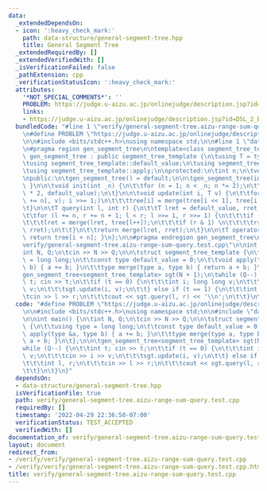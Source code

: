 ```yaml
---
data:
  _extendedDependsOn:
  - icon: ':heavy_check_mark:'
    path: data-structure/general-segment-tree.hpp
    title: General Segment Tree
  _extendedRequiredBy: []
  _extendedVerifiedWith: []
  _isVerificationFailed: false
  _pathExtension: cpp
  _verificationStatusIcon: ':heavy_check_mark:'
  attributes:
    '*NOT_SPECIAL_COMMENTS*': ''
    PROBLEM: https://judge.u-aizu.ac.jp/onlinejudge/description.jsp?id=DSL_2_B
    links:
    - https://judge.u-aizu.ac.jp/onlinejudge/description.jsp?id=DSL_2_B
  bundledCode: "#line 1 \"verify/general-segment-tree.aizu-range-sum-query.test.cpp\"\
    \n#define PROBLEM \"https://judge.u-aizu.ac.jp/onlinejudge/description.jsp?id=DSL_2_B\"\
    \n\n#include <bits/stdc++.h>\nusing namespace std;\n\n#line 1 \"data-structure/general-segment-tree.hpp\"\
    \n#pragma region gen_segment_tree\n\ntemplate<class segment_tree_template>\nclass\
    \ gen_segment_tree : public segment_tree_template {\n\tusing T = typename segment_tree_template::type;\n\
    \tusing segment_tree_template::default_value;\n\tusing segment_tree_template::merge;\n\
    \tusing segment_tree_template::apply;\n\nprotected:\n\tint n;\n\tvector<T> tree;\n\
    \npublic:\n\tgen_segment_tree() = default;\n\n\tgen_segment_tree(int _n) { init(_n);\
    \ }\n\n\tvoid init(int _n) {\n\t\tfor (n = 1; n < _n; n *= 2);\n\t\ttree.assign(n\
    \ * 2, default_value);\n\t}\n\n\tvoid update(int i, T v) {\n\t\tfor (apply(tree[i\
    \ += n], v); i >>= 1;)\n\t\t\ttree[i] = merge(tree[i << 1], tree[i << 1 | 1]);\n\
    \t}\n\n\tT query(int l, int r) {\n\t\tT lret = default_value, rret = default_value;\n\
    \t\tfor (l += n, r += n + 1; l < r; l >>= 1, r >>= 1) {\n\t\t\tif (l & 1) \n\t\
    \t\t\tlret = merge(lret, tree[l++]);\n\t\t\tif (r & 1) \n\t\t\t\trret = merge(tree[--r],\
    \ rret);\n\t\t}\n\t\treturn merge(lret, rret);\n\t}\n\n\tT operator[](int i) {\
    \ return tree[i + n]; }\n};\n\n#pragma endregion gen_segment_tree\n#line 7 \"\
    verify/general-segment-tree.aizu-range-sum-query.test.cpp\"\n\nint main() {\n\t\
    int N, Q;\n\tcin >> N >> Q;\n\n\tstruct segment_tree_template {\n\t\tusing type\
    \ = long long;\n\t\tconst type default_value = 0;\n\t\tvoid apply(type &a, type\
    \ b) { a += b; }\n\t\ttype merge(type a, type b) { return a + b; }\n\t};\n\n\t\
    gen_segment_tree<segment_tree_template> sgt(N + 1);\n\twhile (Q--) {\n\t\tint\
    \ t; cin >> t;\n\t\tif (t == 0) {\n\t\t\tint i; long long v;\n\t\t\tcin >> i >>\
    \ v;\n\t\t\tsgt.update(i, v);\n\t\t} else if (t == 1) {\n\t\t\tint l, r;\n\t\t\
    \tcin >> l >> r;\n\t\t\tcout << sgt.query(l, r) << '\\n';\n\t\t}\n\t}\n}\n"
  code: "#define PROBLEM \"https://judge.u-aizu.ac.jp/onlinejudge/description.jsp?id=DSL_2_B\"\
    \n\n#include <bits/stdc++.h>\nusing namespace std;\n\n#include \"data-structure/general-segment-tree.hpp\"\
    \n\nint main() {\n\tint N, Q;\n\tcin >> N >> Q;\n\n\tstruct segment_tree_template\
    \ {\n\t\tusing type = long long;\n\t\tconst type default_value = 0;\n\t\tvoid\
    \ apply(type &a, type b) { a += b; }\n\t\ttype merge(type a, type b) { return\
    \ a + b; }\n\t};\n\n\tgen_segment_tree<segment_tree_template> sgt(N + 1);\n\t\
    while (Q--) {\n\t\tint t; cin >> t;\n\t\tif (t == 0) {\n\t\t\tint i; long long\
    \ v;\n\t\t\tcin >> i >> v;\n\t\t\tsgt.update(i, v);\n\t\t} else if (t == 1) {\n\
    \t\t\tint l, r;\n\t\t\tcin >> l >> r;\n\t\t\tcout << sgt.query(l, r) << '\\n';\n\
    \t\t}\n\t}\n}"
  dependsOn:
  - data-structure/general-segment-tree.hpp
  isVerificationFile: true
  path: verify/general-segment-tree.aizu-range-sum-query.test.cpp
  requiredBy: []
  timestamp: '2022-04-29 22:36:50-07:00'
  verificationStatus: TEST_ACCEPTED
  verifiedWith: []
documentation_of: verify/general-segment-tree.aizu-range-sum-query.test.cpp
layout: document
redirect_from:
- /verify/verify/general-segment-tree.aizu-range-sum-query.test.cpp
- /verify/verify/general-segment-tree.aizu-range-sum-query.test.cpp.html
title: verify/general-segment-tree.aizu-range-sum-query.test.cpp
---
```

